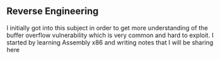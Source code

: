 ## Reverse Engineering
I initially got into this subject in order to get more understanding of the buffer overflow vulnerability which is very common and hard to exploit. I started by learning Assembly x86 and writing notes that I will be sharing here
